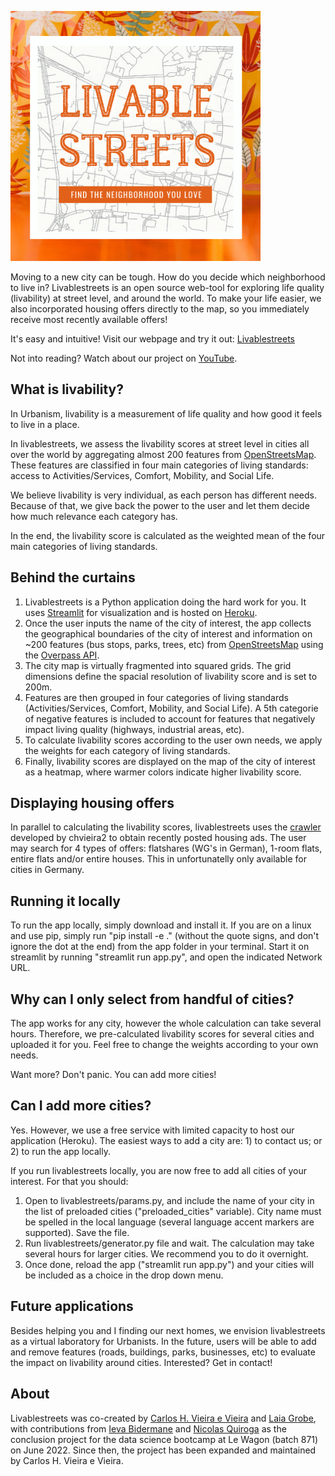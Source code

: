 [<img alt="Livable Streets logo" width="400px" src="livablestreets_logo.png" />](https://livablestreets.herokuapp.com/)

Moving to a new city can be tough. How do you decide which neighborhood to live in? Livablestreets is an open source web-tool for exploring life quality (livability) at street level, and around the world. To make your life easier, we also incorporated housing offers directly to the map, so you immediately receive most recently available offers!

It's easy and intuitive! Visit our webpage and try it out: [Livablestreets](https://livablestreets.herokuapp.com/)


Not into reading? Watch about our project on [YouTube](www.youtube.com).


## What is livability?
In Urbanism, livability is a measurement of life quality and how good it feels to live in a place.

In livablestreets, we assess the livability scores at street level in cities all over the world by aggregating almost 200 features from [OpenStreetsMap](www.openstreetmap.org). These features are classified in four main categories of living standards: access to Activities/Services, Comfort, Mobility, and Social Life.

We believe livability is very individual, as each person has different needs. Because of that, we give back the power to the user and let them decide how much relevance each category has.

In the end, the livability score is calculated as the weighted mean of the four main categories of living standards. 


## Behind the curtains
1. Livablestreets is a Python application doing the hard work for you. It uses [Streamlit](https://streamlit.io/) for visualization and is hosted on [Heroku](https://www.heroku.com).
2. Once the user inputs the name of the city of interest, the app collects the geographical boundaries of the city of interest and information on ~200 features (bus stops, parks, trees, etc) from [OpenStreetsMap](www.openstreetmap.org) using the [Overpass API](http://overpass-api.de/).
3. The city map is virtually fragmented into squared grids. The grid dimensions define the spacial resolution of livability score and is set to 200m.
4. Features are then grouped in four categories of living standards (Activities/Services, Comfort, Mobility, and Social Life). A 5th categorie of negative features is included to account for features that negatively impact living quality (highways, industrial areas, etc).
5. To calculate livability scores according to the user own needs, we apply the weights for each category of living standards.
6. Finally, livability scores are displayed on the map of the city of interest as a heatmap, where warmer colors indicate higher livability score.

## Displaying housing offers
In parallel to calculating the livability scores, livablestreets uses the [crawler](https://github.com/chvieira2/housing_crawler) developed by chvieira2 to obtain recently posted housing ads. The user may search for 4 types of offers: flatshares (WG's in German), 1-room flats, entire flats and/or entire houses. This in unfortunatelly only available for cities in Germany.

## Running it locally
To run the app locally, simply download and install it. If you are on a linux and use pip, simply run "pip install -e ." (without the quote signs, and don't ignore the dot at the end) from the app folder in your terminal. Start it on streamlit by running "streamlit run app.py", and open the indicated Network URL.

## Why can I only select from handful of cities?
The app works for any city, however the whole calculation can take several hours. Therefore, we pre-calculated livability scores for several cities and uploaded it for you. Feel free to change the weights according to your own needs.

Want more? Don't panic. You can add more cities!

## Can I add more cities?
Yes. However, we use a free service with limited capacity to host our application (Heroku). The easiest ways to add a city are: 1) to contact us; or 2) to run the app locally.

If you run livablestreets locally, you are now free to add all cities of your interest. For that you should:
1. Open to livablestreets/params.py, and include the name of your city in the list of preloaded cities ("preloaded_cities" variable). City name must be spelled in the local language (several language accent markers are supported). Save the file.
2. Run livablestreets/generator.py file and wait. The calculation may take several hours for larger cities. We recommend you to do it overnight.
3. Once done, reload the app ("streamlit run app.py") and your cities will be included as a choice in the drop down menu.

## Future applications
Besides helping you and I finding our next homes, we envision livablestreets as a virtual laboratory for Urbanists. In the future, users will be able to add and remove features (roads, buildings, parks, businesses, etc) to evaluate the impact on livability around cities. Interested? Get in contact!

## About 
Livablestreets was co-created by [Carlos H. Vieira e Vieira](https://github.com/chvieira2) and [Laia Grobe](https://github.com/Laiagdla), with contributions from [Ieva Bidermane](https://github.com/ievabi) and [Nicolas Quiroga](https://github.com/nicoquiroga941) as the conclusion project for the data science bootcamp at Le Wagon (batch 871) on June 2022. Since then, the project has been expanded and maintained by Carlos H. Vieira e Vieira.
